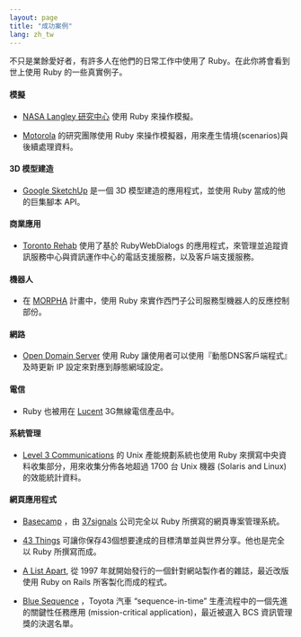```yaml
---
layout: page
title: "成功案例"
lang: zh_tw
---
```


不只是業餘愛好者，有許多人在他們的日常工作中使用了 Ruby。在此你將會看到世上使用 Ruby 的一些真實例子。

#### 模擬

* [NASA Langley 研究中心][1] 使用 Ruby 來操作模擬。

* [Motorola][2] 的研究團隊使用 Ruby 來操作模擬器，用來產生情境(scenarios)與後續處理資料。

#### 3D 模型建造

* [Google SketchUp][3] 是一個 3D 模型建造的應用程式，並使用 Ruby 當成的他的巨集腳本 API。

#### 商業應用

* [Toronto Rehab][4] 使用了基於 RubyWebDialogs
  的應用程式，來管理並追蹤資訊服務中心與資訊運作中心的電話支援服務，以及客戶端支援服務。

#### 機器人

* 在 [MORPHA][5] 計畫中，使用 Ruby 來實作西門子公司服務型機器人的反應控制部份。

#### 網路

* [Open Domain Server][6] 使用 Ruby 讓使用者可以使用『動態DNS客戶端程式』及時更新 IP
  設定來對應到靜態網域設定。

#### 電信

* Ruby 也被用在 [Lucent][7] 3G無線電信產品中。

#### 系統管理

* [Level 3 Communications][8] 的 Unix 產能規劃系統也使用 Ruby
  來撰寫中央資料收集部分，用來收集分佈各地超過 1700 台 Unix 機器 (Solaris and Linux) 的效能統計資料。

#### 網頁應用程式

* [Basecamp][9] ，由 [37signals][10] 公司完全以 Ruby 所撰寫的網頁專案管理系統。

* [43 Things][11] 可讓你保存43個想要達成的目標清單並與世界分享。他也是完全以 Ruby 所撰寫而成。

* [A List Apart][12], 從 1997 年就開始發行的一個針對網站製作者的雜誌，最近改版使用 Ruby on Rails
  所客製化而成的程式。

* [Blue Sequence][13] ，Toyota 汽車 “sequence-in-time” 生產流程中的一個先進的關鍵性任務應用
  (mission-critical application)，最近被選入 BCS 資訊管理獎的決選名單。



[1]: http://www.larc.nasa.gov/
[2]: http://www.motorola.com
[3]: http://www.sketchup.com/
[4]: http://www.torontorehab.com
[5]: http://www.morpha.de/php_e/index.php3
[6]: http://ods.org/
[7]: http://www.lucent.com/
[8]: http://www.level3.com/
[9]: http://www.basecamphq.com
[10]: http://www.37signals.com
[11]: http://www.43things.com
[12]: http://www.alistapart.com
[13]: http://www.bluefountain.com/supply-chain-management/
